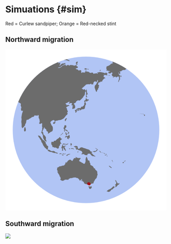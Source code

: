 # Simuations {#sim}

Red = Curlew sandpiper; Orange = Red-necked stint

## Northward migration

<img src="images/Northward.gif" style="display: block; margin: auto;" />

## Southward migration

<img src="images/Southward.gif" style="display: block; margin: auto;" />
